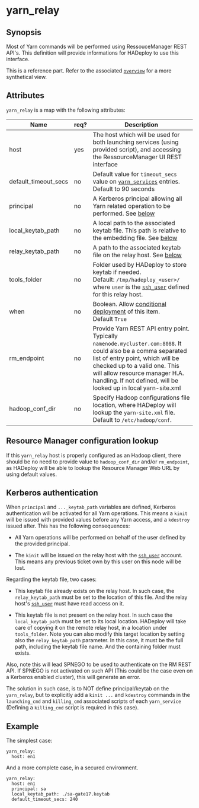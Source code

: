 # yarn_relay

## Synopsis

Most of Yarn commands will be performed using RessouceManager REST API's. This definition will provide informations for HADeploy to use this interface.

This is a reference part. Refer to the associated [`overview`](./yarn_overview) for a more synthetical view.

## Attributes

`yarn_relay` is a map with the following attributes:

Name | req?	 |	Description
--- | --- | ---
host|yes|The host which will be used for both launching services (using provided script), and accessing the RessourceManager UI REST interface
default_timeout_secs|no|Default value for `timeout_secs` value on [`yarn_services`](yarn_services) entries. Default to 90 seconds
principal|no|A Kerberos principal allowing all Yarn related operation to be performed. See [below](#kerberos-authentication)
local_keytab_path|no|A local path to the associated keytab file. This path is relative to the embedding file. See [below](#kerberos-authentication)
relay_keytab_path|no|A path to the associated keytab file on the relay host. See [below](#kerberos-authentication)
tools_folder|no|Folder used by HADeploy to store keytab if needed.<br>Default: `/tmp/hadeploy_<user>/` where `user` is the [`ssh_user`](../inventory/hosts) defined for this relay host.
when|no|Boolean. Allow [conditional deployment](../../more/conditional_deployment) of this item.<br>Default `True` 
rm_endpoint|no|Provide Yarn REST API entry point. Typically `namenode.mycluster.com:8088`. It could also be a comma separated list of entry point, which will be checked up to a valid one. This will allow resource manager H.A. handling. If not defined, will be looked up in local yarn-site.xml
hadoop_conf_dir|no|Specify Hadoop configurations file location, where HADeploy will lookup the `yarn-site.xml` file. Default to `/etc/hadoop/conf`.

## Resource Manager configuration lookup

If this `yarn_relay` host is properly configured as an Hadoop client, there should be no need to provide value to `hadoop_conf_dir` and/or `rm_endpoint`, 
as HADeploy will be able to lookup the Resource Manager Web URL by using default values. 


## Kerberos authentication

When `principal` and `..._keytab_path` variables are defined, Kerberos authentication will be activated for all Yarn operations. This means a `kinit` will be issued with provided values before any Yarn access, and a `kdestroy` issued after. This has the following consequences:

* All Yarn operations will be performed on behalf of the user defined by the provided principal. 

* The `kinit` will be issued on the relay host with the [`ssh_user`](../inventory/hosts) account. This means any previous ticket own by this user on this node will be lost. 

Regarding the keytab file, two cases:

* This keytab file already exists on the relay host. In such case, the `relay_keytab_path` must be set to the location of this file. And the relay host's [`ssh_user`](../inventory/hosts) must have read access on it.

* This keytab file is not present on the relay host. In such case the `local_keytab_path` must be set to its local location. HADeploy will take care of copying it on the remote relay host, 
in a location under `tools_folder`. Note you can also modify this target location by setting also the `relay_keytab_path` parameter. In this case, 
it must be the full path, including the keytab file name. And the containing folder must exists.

Also, note this will lead SPNEGO to be used to authenticate on the RM REST API. If SPNEGO is not activated on such API (This could be the case even on a Kerberos enabled cluster), this will generate an error.

The solution in such case, is to NOT define principal/keytab on the `yarn_relay`, but to explicitly add a `kinit ...` and `kdestroy` commands in the `launching_cmd` and `killing_cmd` associated scripts of each `yarn_service` (Defining a `killing_cmd` script is required in this case).  

## Example

The simplest case:

```
yarn_relay:
  host: en1
```

And a more complete case, in a secured environment.

```
yarn_relay:
  host: en1
  principal: sa
  local_keytab_path: ./sa-gate17.keytab
  default_timeout_secs: 240
```
  
  



